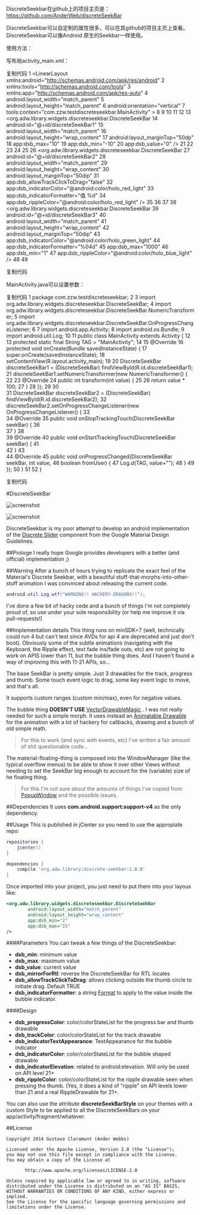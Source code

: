 

DiscreteSeekbar在github上的项目主页是：https://github.com/AnderWeb/discreteSeekBar

DiscreteSeekbar可以自定制的属性很多，可以在其github的项目主页上查看。DiscreteSeekbar可以像Android 原生的Seekbar一样使用。

使用方法：

写布局activity_main.xml：


复制代码
 1 <LinearLayout xmlns:android="http://schemas.android.com/apk/res/android"
 2     xmlns:tools="http://schemas.android.com/tools"
 3     xmlns:app="http://schemas.android.com/apk/res-auto"
 4     android:layout_width="match_parent"
 5     android:layout_height="match_parent"
 6     android:orientation="vertical"
 7     tools:context="com.zzw.testdiscreteseekbar.MainActivity" >
 8 
 9     <!-- app:dsb_max 最大值 -->
10     <!-- app:dsb_min 最小值 -->
11     <!-- app:dsb_value 当前值 -->
12 
13     <org.adw.library.widgets.discreteseekbar.DiscreteSeekBar
14         android:id="@+id/discreteSeekBar1"
15         android:layout_width="match_parent"
16         android:layout_height="wrap_content"
17         android:layout_marginTop="50dp"
18         app:dsb_max="10"
19         app:dsb_min="-10"
20         app:dsb_value="0" />
21 
22     <!-- app:dsb_indicatorFormatter="值 %d"表示显示出来的值形如：值 37 -->
23     <!-- app:dsb_indicatorColor="@android:color/holo_red_light" 气泡显示的颜色 -->
24     <!-- app:dsb_rippleColor="@android:color/holo_red_light" 手指拉动时候手指位置的颜色 -->
25 
26     <org.adw.library.widgets.discreteseekbar.DiscreteSeekBar
27         android:id="@+id/discreteSeekBar2"
28         android:layout_width="match_parent"
29         android:layout_height="wrap_content"
30         android:layout_marginTop="50dip"
31         app:dsb_allowTrackClickToDrag="false"
32         app:dsb_indicatorColor="@android:color/holo_red_light"
33         app:dsb_indicatorFormatter="值 %d"
34         app:dsb_rippleColor="@android:color/holo_red_light" />
35 
36     <!-- app:dsb_indicatorFormatter="%04d"代表有几位数 ，0后面是几就是几位数  如：0013，0135，1000 -->
37 
38     <org.adw.library.widgets.discreteseekbar.DiscreteSeekBar
39         android:id="@+id/discreteSeekBar3"
40         android:layout_width="match_parent"
41         android:layout_height="wrap_content"
42         android:layout_marginTop="50dip"
43         app:dsb_indicatorColor="@android:color/holo_green_light"
44         app:dsb_indicatorFormatter="%04d"
45         app:dsb_max="1000"
46         app:dsb_min="1"
47         app:dsb_rippleColor="@android:color/holo_blue_light" />
48 
49 </LinearLayout>

复制代码

MainActivity.java可以设置参数：


复制代码
 1 package com.zzw.testdiscreteseekbar;
 2 
 3 import org.adw.library.widgets.discreteseekbar.DiscreteSeekBar;
 4 import org.adw.library.widgets.discreteseekbar.DiscreteSeekBar.NumericTransformer;
 5 import org.adw.library.widgets.discreteseekbar.DiscreteSeekBar.OnProgressChangeListener;
 6 
 7 import android.app.Activity;
 8 import android.os.Bundle;
 9 import android.util.Log;
10 
11 public class MainActivity extends Activity {
12 
13     protected static final String TAG = "MainActivity";
14 
15     @Override
16     protected void onCreate(Bundle savedInstanceState) {
17         super.onCreate(savedInstanceState);
18         setContentView(R.layout.activity_main);
19 
20         DiscreteSeekBar discreteSeekBar1 = (DiscreteSeekBar) findViewById(R.id.discreteSeekBar1);
21         discreteSeekBar1.setNumericTransformer(new NumericTransformer() {
22 
23             @Override
24             public int transform(int value) {
25 
26                 return value * 100;
27             }
28         });
29 
30         
31         DiscreteSeekBar discreteSeekBar2 = (DiscreteSeekBar) findViewById(R.id.discreteSeekBar2);
32         discreteSeekBar2.setOnProgressChangeListener(new OnProgressChangeListener() {
33             
34             @Override
35             public void onStopTrackingTouch(DiscreteSeekBar seekBar) {
36                 
37             }
38             
39             @Override
40             public void onStartTrackingTouch(DiscreteSeekBar seekBar) {
41                 
42             }
43             
44             @Override
45             public void onProgressChanged(DiscreteSeekBar seekBar, int value,
46                     boolean fromUser) {
47                 Log.d(TAG, value+"");
48             }
49         });
50     }
51 
52 }

复制代码

 


#DiscreteSeekBar

![screenshot](https://lh6.googleusercontent.com/-JjvxVMCm1ug/VHUPWVBfpbI/AAAAAAAAHtQ/TPtoOjHI5MA/w639-h356/seekbar2.gif)

![screenshot](https://lh3.googleusercontent.com/-7nbVPXxUhYk/VG-rO64pMWI/AAAAAAAAHsM/aMRglt2Vzrk/w639-h480/animation.gif)

DiscreteSeekbar is my poor attempt to develop an android implementation of the [Discrete Slider] component from the Google Material Design Guidelines.

##Prologe
I really hope Google provides developers with a better (and official) implementation ;)

##Warning
After a bunch of hours trying to replicate the exact feel of the Material's Discrete Seekbar, with a beautiful stuff-that-morphs-into-other-stuff animation I was convinced about releasing the current code.

```java
android.util.Log.wtf("WARNING!! HACKERY-DRAGONS!!");
```
I've done a few bit of hacky cede and a bunch of things I'm not completely proud of, so use under your sole responsibility (or help me improve it via pull-requests!)

##Implementation details
This thing runs on minSDK=7 (well, technically could run 4 but can't test since AVDs for api 4 are deprecated and just don't boot).
Obviously some of the subtle animations (navigating with the Keyboard, the Ripple effect, text fade ins/fade outs, etc) are not going to work on APIS lower than 11, but the bubble thing does. And I haven't found a way of improving this with 11-21 APIs, so...

The base SeekBar is pretty simple. Just 3 drawables for the track, progress and thumb. Some touch event logic to drag, some key event logic to move, and that's all.

It supports custom ranges (custom min/max), even for negative values.

The bubble thing **DOESN'T USE** [VectorDrawableMagic] . I was not really needed for such a simple morph. It uses instead an [Animatable Drawable] for the animation with a lot of hackery for callbacks, drawing and a bunch of old simple math.

>For this to work (and sync with events, etc) I've written a fair amount of shit questionable code...

The material-floating-thing is composed into the WindowManager (like the typical overflow menus) to be able to show it over other Views without needing to set the SeekBar big enough to account for the (variable) size of he floating thing.

>For this I'm not sure about the amounts of things I've copied from [PopupWindow] and the possible issues.

##Dependencies
It uses **com.android.support:support-v4** as the only dependency.

##Usage
This is published in jCenter so you need to use the appropiate repo:

```groovy
repositories {
    jcenter()
}

dependencies {
    compile 'org.adw.library:discrete-seekbar:1.0.0'
}
```

Once imported into your project, you just need to put them into your layous like:

```xml
<org.adw.library.widgets.discreteseekbar.DiscreteSeekBar
        android:layout_width="match_parent"
        android:layout_height="wrap_content"
        app:dsb_min="2"
        app:dsb_max="15"
/>
```

####Parameters
You can tweak a few things of the DiscreteSeekbar:

* **dsb_min**: minimum value
* **dsb_max**: maximum value
* **dsb_value**: current value
* **dsb_mirrorForRtl**: reverse the DiscreteSeekBar for RTL locales
* **dsb_allowTrackClickToDrag**: allows clicking outside the thumb circle to initiate drag. Default TRUE
* **dsb_indicatorFormatter**: a string [Format] to apply to the value inside the bubble indicator.

####Design
 
* **dsb_progressColor**: color/colorStateList for the progress bar and thumb drawable
* **dsb_trackColor**: color/colorStateList for the track drawable
* **dsb_indicatorTextAppearance**: TextAppearance for the bubble indicator
* **dsb_indicatorColor**: color/colorStateList for the bubble shaped drawable
* **dsb_indicatorElevation**: related to android:elevation. Will only be used on API level 21+
* **dsb_rippleColor**: color/colorStateList for the ripple drawable seen when pressing the thumb. (Yes, it does a kind of "ripple" on API levels lower than 21 and a real RippleDrawable for 21+.

You can also use the attribute **discreteSeekBarStyle** on your themes with a custom Style to be applied to all the DiscreteSeekBars on your app/activity/fragment/whatever.

##License
```
Copyright 2014 Gustavo Claramunt (Ander Webbs)

Licensed under the Apache License, Version 2.0 (the "License");
you may not use this file except in compliance with the License.
You may obtain a copy of the License at

       http://www.apache.org/licenses/LICENSE-2.0

Unless required by applicable law or agreed to in writing, software
distributed under the License is distributed on an "AS IS" BASIS,
WITHOUT WARRANTIES OR CONDITIONS OF ANY KIND, either express or implied.
See the License for the specific language governing permissions and
limitations under the License.
```

[Discrete Slider]:http://www.google.com/design/spec/components/sliders.html#sliders-discrete-slider
[VectorDrawableMagic]:https://developer.android.com/reference/android/graphics/drawable/AnimatedVectorDrawable.html
[Animatable Drawable]:https://developer.android.com/reference/android/graphics/drawable/Animatable.html
[PopupWindow]:https://developer.android.com/reference/android/widget/PopupWindow.html
[Format]:https://developer.android.com/reference/java/util/Formatter.html

